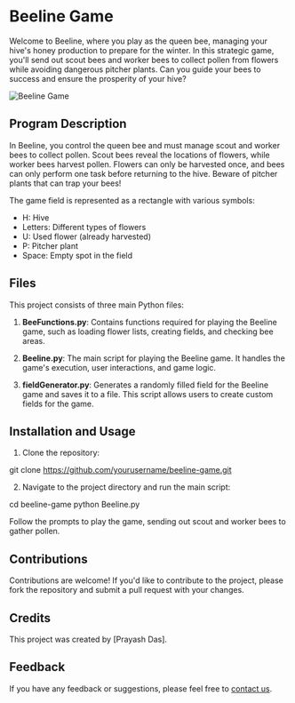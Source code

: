 # Beeline Game

Welcome to Beeline, where you play as the queen bee, managing your hive's honey production to prepare for the winter. In this strategic game, you'll send out scout bees and worker bees to collect pollen from flowers while avoiding dangerous pitcher plants. Can you guide your bees to success and ensure the prosperity of your hive?

![Beeline Game](beeline_game_image.png)

## Program Description

In Beeline, you control the queen bee and must manage scout and worker bees to collect pollen. Scout bees reveal the locations of flowers, while worker bees harvest pollen. Flowers can only be harvested once, and bees can only perform one task before returning to the hive. Beware of pitcher plants that can trap your bees!

The game field is represented as a rectangle with various symbols:
- H: Hive
- Letters: Different types of flowers
- U: Used flower (already harvested)
- P: Pitcher plant
- Space: Empty spot in the field

## Files

This project consists of three main Python files:

1. **BeeFunctions.py**: Contains functions required for playing the Beeline game, such as loading flower lists, creating fields, and checking bee areas.

2. **Beeline.py**: The main script for playing the Beeline game. It handles the game's execution, user interactions, and game logic.

3. **fieldGenerator.py**: Generates a randomly filled field for the Beeline game and saves it to a file. This script allows users to create custom fields for the game.

## Installation and Usage

1. Clone the repository:

git clone https://github.com/yourusername/beeline-game.git


2. Navigate to the project directory and run the main script:

cd beeline-game
python Beeline.py


Follow the prompts to play the game, sending out scout and worker bees to gather pollen.

## Contributions

Contributions are welcome! If you'd like to contribute to the project, please fork the repository and submit a pull request with your changes.

## Credits

This project was created by [Prayash Das].

## Feedback

If you have any feedback or suggestions, please feel free to [contact us](mailto:dasprayash07@gmail.com).

